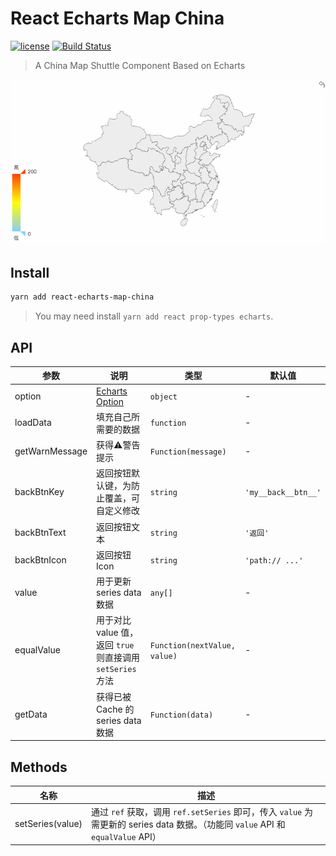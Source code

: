 # React Echarts Map China

[![license](https://img.shields.io/github/license/zongzi531/react-echarts-map-china.svg)](https://github.com/zongzi531/react-echarts-map-china/blob/master/LICENSE)
[![Build Status](https://travis-ci.org/zongzi531/react-echarts-map-china.svg?branch=master)](https://travis-ci.org/zongzi531/react-echarts-map-china)

> A China Map Shuttle Component Based on Echarts

![demo](./demo.gif)

## Install

```bash
yarn add react-echarts-map-china
```

> You may need install `yarn add react prop-types echarts`.

## API

| 参数 | 说明 | 类型 | 默认值 |
| ------ | ------ | ------ | ------ |
| option | [Echarts Option](https://echarts.baidu.com/option.html) | `object` | - |
| loadData | 填充自己所需要的数据 | `function` | - |
| getWarnMessage | 获得⚠️警告提示 | `Function(message)` | - |
| backBtnKey | 返回按钮默认键，为防止覆盖，可自定义修改 | `string` | `'my__back__btn__'` |
| backBtnText | 返回按钮文本 | `string` | `'返回'` |
| backBtnIcon | 返回按钮 Icon | `string` | `'path:// ...'` |
| value | 用于更新 series data 数据 | `any[]` | - |
| equalValue | 用于对比 value 值，返回 `true` 则直接调用 `setSeries` 方法 | `Function(nextValue, value)` | - |
| getData | 获得已被 Cache 的 series data 数据 | `Function(data)` | - |

## Methods

| 名称 | 描述 |
| ------ | ------ |
| setSeries(value) | 通过 `ref` 获取，调用 `ref.setSeries` 即可，传入 `value` 为需更新的 series data 数据。（功能同 `value` API 和 `equalValue` API） |
